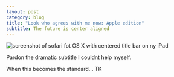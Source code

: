 ```yaml
---
layout: post
category: blog
title: "Look who agrees with me now: Apple edition"
subtitle: The future is center aligned
---
```


![screenshot of sofari fot OS X with centered title bar on ny iPad]()

Pardon the dramatic subtitle I couldnt help myself.

When this becomes the standard... TK